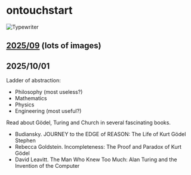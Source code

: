 # ontouchstart

![Typewriter](https://github.com/user-attachments/assets/f287a97e-ee42-49db-b7d8-941190190079)

## [2025/09](2025/09) (lots of images)

## 2025/10/01

Ladder of abstraction: 
- Philosophy (most useless?)
- Mathematics
- Physics
- Engineering (most useful?)

Read about Gödel, Turing and Church in several fascinating books.

- Budiansky. JOURNEY to the EDGE of REASON: The Life of Kurt Gödel Stephen
- Rebecca Goldstein. Incompleteness: The Proof and Paradox of Kurt Gödel
- David Leavitt. The Man Who Knew Too Much: Alan Turing and the Invention of the Computer









